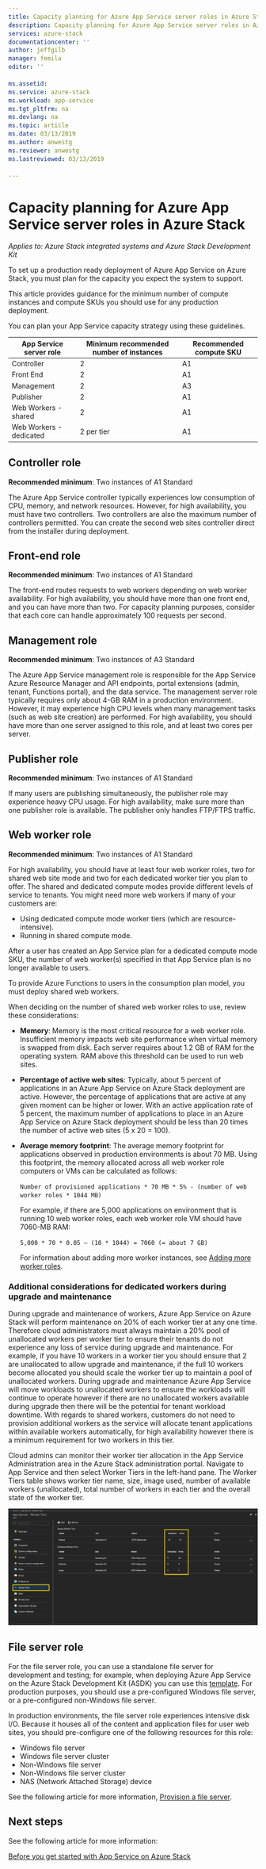 ```yaml
---
title: Capacity planning for Azure App Service server roles in Azure Stack | Microsoft Docs
description: Capacity planning for Azure App Service server roles in Azure Stack
services: azure-stack
documentationcenter: ''
author: jeffgilb
manager: femila
editor: ''

ms.assetid:
ms.service: azure-stack
ms.workload: app-service
ms.tgt_pltfrm: na
ms.devlang: na
ms.topic: article
ms.date: 03/13/2019
ms.author: anwestg
ms.reviewer: anwestg
ms.lastreviewed: 03/13/2019

---
```

# Capacity planning for Azure App Service server roles in Azure Stack

*Applies to: Azure Stack integrated systems and Azure Stack Development Kit*

To set up a production ready deployment of Azure App Service on Azure Stack, you must plan for the capacity you expect the system to support.  

This article provides guidance for the minimum number of compute instances and compute SKUs you should use for any production deployment.

You can plan your App Service capacity strategy using these guidelines.

| App Service server role | Minimum recommended number of instances | Recommended compute SKU|
| --- | --- | --- |
| Controller | 2 | A1 |
| Front End | 2 | A1 |
| Management | 2 | A3 |
| Publisher | 2 | A1 |
| Web Workers - shared | 2 | A1 |
| Web Workers - dedicated | 2 per tier | A1 |

## Controller role

**Recommended minimum**: Two instances of A1 Standard

The Azure App Service controller typically experiences low consumption of CPU, memory, and network resources. However, for high availability, you must have two controllers. Two controllers are also the maximum number of controllers permitted. You can create the second web sites controller direct from the installer during deployment.

## Front-end role

**Recommended minimum**: Two instances of A1 Standard

The front-end routes requests to web workers depending on web worker availability. For high availability, you should have more than one front end, and you can have more than two. For capacity planning purposes, consider that each core can handle approximately 100 requests per second.

## Management role

**Recommended minimum**: Two instances of A3 Standard

The Azure App Service management role is responsible for the App Service Azure Resource Manager and API endpoints, portal extensions (admin, tenant, Functions portal), and the data service. The management server role typically requires only about 4-GB RAM in a production environment. However, it may experience high CPU levels when many management tasks (such as web site creation) are performed. For high availability, you should have more than one server assigned to this role, and at least two cores per server.

## Publisher role

**Recommended minimum**: Two instances of A1 Standard

If many users are publishing simultaneously, the publisher role may experience heavy CPU usage. For high availability, make sure more than one publisher role is available. The publisher only handles FTP/FTPS traffic.

## Web worker role

**Recommended minimum**: Two instances of A1 Standard

For high availability, you should have at least four web worker roles, two for shared web site mode and two for each dedicated worker tier you plan to offer. The shared and dedicated compute modes provide different levels of service to tenants. You might need more web workers if many of your customers are:

- Using dedicated compute mode worker tiers (which are resource-intensive).
- Running in shared compute mode.

After a user has created an App Service plan for a dedicated compute mode SKU, the number of web worker(s) specified in that App Service plan is no longer available to users.

To provide Azure Functions to users in the consumption plan model, you must deploy shared web workers.

When deciding on the number of shared web worker roles to use, review these considerations:

- **Memory**: Memory is the most critical resource for a web worker role. Insufficient memory impacts web site performance when virtual memory is swapped from disk. Each server requires about 1.2 GB of RAM for the operating system. RAM above this threshold can be used to run web sites.
- **Percentage of active web sites**: Typically, about 5 percent of applications in an Azure App Service on Azure Stack deployment are active. However, the percentage of applications that are active at any given moment can be higher or lower. With an active application rate of 5 percent, the maximum number of applications to place in an Azure App Service on Azure Stack deployment should be less than 20 times the number of active web sites (5 x 20 = 100).
- **Average memory footprint**: The average memory footprint for applications observed in production environments is about 70 MB. Using this footprint, the memory allocated across all web worker role computers or VMs can be calculated as follows:

   `Number of provisioned applications * 70 MB * 5% - (number of web worker roles * 1044 MB)`

   For example, if there are 5,000 applications on environment that is running 10 web worker roles, each web worker role VM should have 7060-MB RAM:

   `5,000 * 70 * 0.05 – (10 * 1044) = 7060 (= about 7 GB)`

   For information about adding more worker instances, see [Adding more worker roles](azure-stack-app-service-add-worker-roles.md).

### Additional considerations for dedicated workers during upgrade and maintenance

During upgrade and maintenance of workers, Azure App Service on Azure Stack will perform maintenance on 20% of each worker tier at any one time.  Therefore cloud administrators must always maintain a 20% pool of unallocated workers per worker tier to ensure their tenants do not experience any loss of service during upgrade and maintenance.  For example, if you have 10 workers in a worker tier you should ensure that 2 are unallocated to allow upgrade and maintenance, if the full 10 workers become allocated you should scale the worker tier up to maintain a pool of unallocated workers. During upgrade and maintenance Azure App Service will move workloads to unallocated workers to ensure the workloads will continue to operate however if there are no unallocated workers available during upgrade then there will be the potential for tenant workload downtime.  With regards to shared workers, customers do not need to provision additional workers as the service will allocate tenant applications within available workers automatically, for high availability however there is a minimum requirement for two workers in this tier.

Cloud admins can monitor their worker tier allocation in the App Service Administration area in the Azure Stack administration portal.  Navigate to App Service and then select Worker Tiers in the left-hand pane.  The Worker Tiers table shows worker tier name, size, image used, number of available workers (unallocated), total number of workers in each tier and the overall state of the worker tier.

![App Service Administration - Worker Tiers][1]

## File server role

For the file server role, you can use a standalone file server for development and testing; for example, when deploying Azure App Service on the Azure Stack Development Kit (ASDK) you can use this [template](https://aka.ms/appsvconmasdkfstemplate).  For production purposes, you should use a pre-configured Windows file server, or a pre-configured non-Windows file server.

In production environments, the file server role experiences intensive disk I/O. Because it houses all of the content and application files for user web sites, you should pre-configure one of the following resources for this role:

- Windows file server
- Windows file server cluster
- Non-Windows file server
- Non-Windows file server cluster
- NAS (Network Attached Storage) device

See the following article for more information, [Provision a file server](azure-stack-app-service-before-you-get-started.md#prepare-the-file-server).

## Next steps

See the following article for more information:

[Before you get started with App Service on Azure Stack](azure-stack-app-service-before-you-get-started.md)

<!--Image references-->
[1]: ./media/azure-stack-app-service-capacity-planning/worker-tier-allocation.png